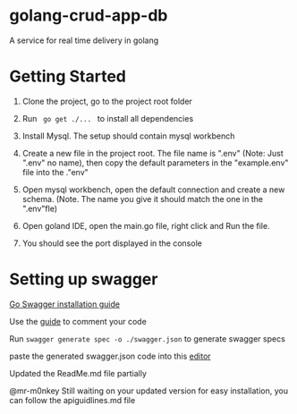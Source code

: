 # golang-crud-app-db
A service for real time delivery in golang

# Getting Started
1. Clone the project, go to the project root folder

2. Run <code> go get ./... </code> to install all dependencies

3. Install Mysql. The setup should contain mysql workbench 

4. Create a new file in the project root. The file name is ".env" (Note: Just ".env" no name), then copy the default 
parameters in the "example.env" file into the ."env" 

5. Open mysql workbench, open the default connection and create a new schema. 
(Note. The name you give it should match the one in the ".env"fle)

6. Open goland IDE, open the main.go file, right click and Run the file.

7. You should see the port displayed in the console

# Setting up swagger 
[Go Swagger installation guide](https://goswagger.io/install.html)

Use the [guide](https://goswagger.io/use/spec.html) to comment your code

Run <code>swagger generate spec -o ./swagger.json</code> to generate swagger specs

paste the generated swagger.json code into this [editor](https://editor.swagger.io/)

Updated the ReadMe.md file partially

@mr-m0nkey Still waiting on your updated version for easy installation, you can follow the apiguidlines.md file